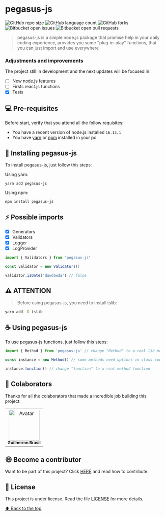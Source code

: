 # pegasus-js

![GitHub repo size](https://img.shields.io/github/repo-size/gbrasil720/pegasus-js?style=for-the-badge)
![GitHub language count](https://img.shields.io/github/languages/count/gbrasil720/pegasus-js?style=for-the-badge)
![GitHub forks](https://img.shields.io/github/forks/gbrasil720/pegasus-js?style=for-the-badge)
![Bitbucket open issues](https://img.shields.io/bitbucket/issues/gbrasil720/pegasus-js?style=for-the-badge)
![Bitbucket open pull requests](https://img.shields.io/bitbucket/pr-raw/gbrasil720/pegasus-js?style=for-the-badge)

> pegasus-js is a simple node.js package that promise help in your daily coding experience, provides you some "plug-in-play" functions, that you can just import and use everywhere

### Adjustments and improvements

The project still in development and the next updates will be focused in:

- [ ] New node.js features
- [ ] Firsts react.js functions
- [x] Tests

## 💻 Pre-requisites

Before start, verify that you attend all the follow requisites:

- You have a recent version of node.js installed `16.13.1`
- You have [yarn](https://classic.yarnpkg.com/en/docs/install/#windows-stable) or [npm](https://www.npmjs.com/) installed in your pc

## 🚀 Installing pegasus-js

To install pegasus-js, just follow this steps:

Using yarn:

```
yarn add pegasus-js
```

Using npm:

```
npm install pegasus-js
```

## ⚡ Possible imports
- [x] Generators
- [x] Validators
- [x] Logger
- [x] LogProvider

```ts
import { Validators } from 'pegasus-js'

const validator = new Validators()

validator.isDate('dawdawda') // false
```

## ⚠️ ATTENTION

> Before using pegasus-js, you need to install <bold>tslib</bold>:

```sh
yarn add -D tslib
```

## ☕ Using pegasus-js

To use pegasus-js functions, just follow this steps:

```ts
import { Method } from 'pegasus-js' // change "Method" to a real lib method

const instance = new Method() // some methods need options in class constructor

instance.function() // change "function" to a real method function
```

## 🤝 Colaborators

Thanks for all the colaborators that made a incredible job building this project:

<table>
  <tr>
    <td align="center">
      <a href="#">
        <img src="https://github.com/gbrasil720.png" width="100px;" alt="Avatar"/><br>
        <sub>
          <b>Guilherme Brasil</b>
        </sub>
      </a>
    </td>
  </tr>
</table>

## 😄 Become a contributor<br>

Want to be part of this project? Click [HERE](CONTRIBUTING.md) and read how to contribute.

## 📝 License

This project is under license. Read the file [LICENSE](LICENSE.md) for more details.

[⬆ Back to the top](#pegasus-js)<br>
